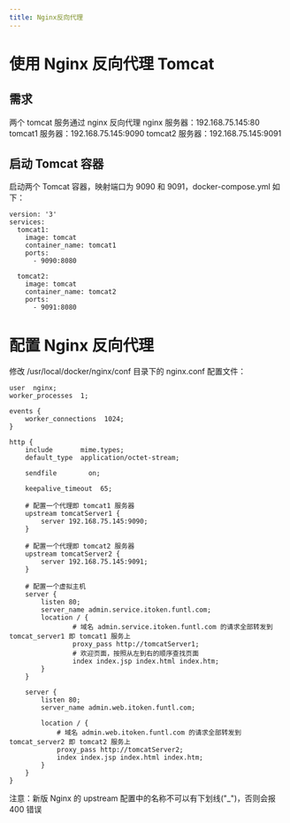 ```yaml
---
title: Nginx反向代理
---
```

# 使用 Nginx 反向代理 Tomcat
## 需求
两个 tomcat 服务通过 nginx 反向代理
nginx 服务器：192.168.75.145:80
tomcat1 服务器：192.168.75.145:9090
tomcat2 服务器：192.168.75.145:9091
## 启动 Tomcat 容器
启动两个 Tomcat 容器，映射端口为 9090 和 9091，docker-compose.yml 如下：
```
version: '3'
services:
  tomcat1:
    image: tomcat
    container_name: tomcat1
    ports:
      - 9090:8080

  tomcat2:
    image: tomcat
    container_name: tomcat2
    ports:
      - 9091:8080
```
# 配置 Nginx 反向代理
修改 /usr/local/docker/nginx/conf 目录下的 nginx.conf 配置文件：
```
user  nginx;
worker_processes  1;

events {
    worker_connections  1024;
}

http {
    include       mime.types;
    default_type  application/octet-stream;

    sendfile        on;

    keepalive_timeout  65;
	
	# 配置一个代理即 tomcat1 服务器
	upstream tomcatServer1 {
		server 192.168.75.145:9090;
	}

	# 配置一个代理即 tomcat2 服务器
	upstream tomcatServer2 {
		server 192.168.75.145:9091;
	}

	# 配置一个虚拟主机
	server {
		listen 80;
		server_name admin.service.itoken.funtl.com;
		location / {
				# 域名 admin.service.itoken.funtl.com 的请求全部转发到 tomcat_server1 即 tomcat1 服务上
				proxy_pass http://tomcatServer1;
				# 欢迎页面，按照从左到右的顺序查找页面
				index index.jsp index.html index.htm;
		}
	}

	server {
		listen 80;
		server_name admin.web.itoken.funtl.com;

		location / {
			# 域名 admin.web.itoken.funtl.com 的请求全部转发到 tomcat_server2 即 tomcat2 服务上
			proxy_pass http://tomcatServer2;
			index index.jsp index.html index.htm;
		}
	}
}
```
注意：新版 Nginx 的 upstream 配置中的名称不可以有下划线("_")，否则会报 400 错误
